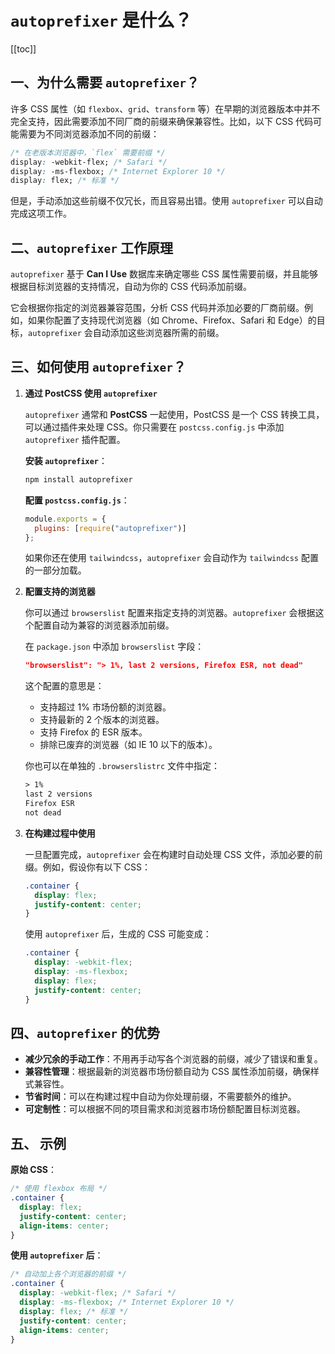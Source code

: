 # `autoprefixer` 是什么？

[[toc]]

## 一、为什么需要 `autoprefixer`？

许多 CSS 属性（如 `flexbox`、`grid`、`transform` 等）在早期的浏览器版本中并不完全支持，因此需要添加不同厂商的前缀来确保兼容性。比如，以下 CSS 代码可能需要为不同浏览器添加不同的前缀：

```css
/* 在老版本浏览器中，`flex` 需要前缀 */
display: -webkit-flex; /* Safari */
display: -ms-flexbox; /* Internet Explorer 10 */
display: flex; /* 标准 */
```

但是，手动添加这些前缀不仅冗长，而且容易出错。使用 `autoprefixer` 可以自动完成这项工作。

## 二、`autoprefixer` 工作原理

`autoprefixer` 基于 **Can I Use** 数据库来确定哪些 CSS 属性需要前缀，并且能够根据目标浏览器的支持情况，自动为你的 CSS 代码添加前缀。

它会根据你指定的浏览器兼容范围，分析 CSS 代码并添加必要的厂商前缀。例如，如果你配置了支持现代浏览器（如 Chrome、Firefox、Safari 和 Edge）的目标，`autoprefixer` 会自动添加这些浏览器所需的前缀。

## 三、如何使用 `autoprefixer`？

1. **通过 PostCSS 使用 `autoprefixer`**

   `autoprefixer` 通常和 **PostCSS** 一起使用，PostCSS 是一个 CSS 转换工具，可以通过插件来处理 CSS。你只需要在 `postcss.config.js` 中添加 `autoprefixer` 插件配置。

   **安装 `autoprefixer`**：

   ```bash
   npm install autoprefixer
   ```

   **配置 `postcss.config.js`**：

   ```js
   module.exports = {
     plugins: [require("autoprefixer")]
   };
   ```

   如果你还在使用 `tailwindcss`，`autoprefixer` 会自动作为 `tailwindcss` 配置的一部分加载。

2. **配置支持的浏览器**

   你可以通过 `browserslist` 配置来指定支持的浏览器。`autoprefixer` 会根据这个配置自动为兼容的浏览器添加前缀。

   在 `package.json` 中添加 `browserslist` 字段：

   ```json
   "browserslist": "> 1%, last 2 versions, Firefox ESR, not dead"
   ```

   这个配置的意思是：

   - 支持超过 1% 市场份额的浏览器。
   - 支持最新的 2 个版本的浏览器。
   - 支持 Firefox 的 ESR 版本。
   - 排除已废弃的浏览器（如 IE 10 以下的版本）。

   你也可以在单独的 `.browserslistrc` 文件中指定：

   ```txt
   > 1%
   last 2 versions
   Firefox ESR
   not dead
   ```

3. **在构建过程中使用**

   一旦配置完成，`autoprefixer` 会在构建时自动处理 CSS 文件，添加必要的前缀。例如，假设你有以下 CSS：

   ```css
   .container {
     display: flex;
     justify-content: center;
   }
   ```

   使用 `autoprefixer` 后，生成的 CSS 可能变成：

   ```css
   .container {
     display: -webkit-flex;
     display: -ms-flexbox;
     display: flex;
     justify-content: center;
   }
   ```

## 四、`autoprefixer` 的优势

- **减少冗余的手动工作**：不用再手动写各个浏览器的前缀，减少了错误和重复。
- **兼容性管理**：根据最新的浏览器市场份额自动为 CSS 属性添加前缀，确保样式兼容性。
- **节省时间**：可以在构建过程中自动为你处理前缀，不需要额外的维护。
- **可定制性**：可以根据不同的项目需求和浏览器市场份额配置目标浏览器。

## 五、 示例

**原始 CSS**：

```css
/* 使用 flexbox 布局 */
.container {
  display: flex;
  justify-content: center;
  align-items: center;
}
```

**使用 `autoprefixer` 后**：

```css
/* 自动加上各个浏览器的前缀 */
.container {
  display: -webkit-flex; /* Safari */
  display: -ms-flexbox; /* Internet Explorer 10 */
  display: flex; /* 标准 */
  justify-content: center;
  align-items: center;
}
```
